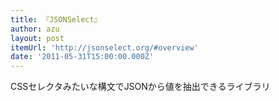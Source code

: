 ```yaml
---
title: 『JSONSelect』
author: azu
layout: post
itemUrl: 'http://jsonselect.org/#overview'
date: '2011-05-31T15:00:00.000Z'
---
```

CSSセレクタみたいな構文でJSONから値を抽出できるライブラリ
